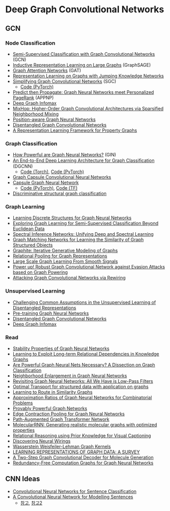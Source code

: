 # Deep Graph Convolutional Networks

## GCN
### Node Classification
- [Semi-Supervised Classification with Graph Convolutional Networks](https://arxiv.org/abs/1609.02907) (GCN)
- [Inductive Representation Learning on Large Graphs](https://arxiv.org/abs/1706.02216) (GraphSAGE)
- [Graph Attention Networks](https://arxiv.org/abs/1710.10903) (GAT)
- [Representation Learning on Graphs with Jumping Knowledge Networks](https://arxiv.org/abs/1806.03536)
- [Simplifying Graph Convolutional Networks](https://arxiv.org/abs/1902.07153) (SGC)
	- [Code (PyTorch)](https://github.com/Tiiiger/SGC)
- [Predict then Propagate: Graph Neural Networks meet Personalized PageRank](https://openreview.net/forum?id=H1gL-2A9Ym) (APPNP)
- [Deep Graph Infomax](https://arxiv.org/pdf/1809.10341.pdf)
- [MixHop: Higher-Order Graph Convolutional Architectures via Sparsified Neighborhood Mixing](https://arxiv.org/abs/1905.00067)
- [Position-aware Graph Neural Networks](http://proceedings.mlr.press/v97/you19b.html)
- [Disentangled Graph Convolutional Networks](http://proceedings.mlr.press/v97/ma19a/ma19a.pdf)
- [A Representation Learning Framework for Property Graphs](https://yaobaiwei.github.io/papers/PGE_KDD19.pdf)
 
### Graph Classification
- [How Powerful are Graph Neural Networks?](https://arxiv.org/abs/1810.00826) (GIN)
- [An End-to-End Deep Learning Architecture for Graph Classiﬁcation](https://www.cse.wustl.edu/~muhan/papers/AAAI_2018_DGCNN.pdf) (DGCNN)
	- [Code (Torch)](https://github.com/muhanzhang/DGCNN), [Code (PyTorch)](https://github.com/muhanzhang/pytorch_DGCNN)
- [Graph Capsule Convolutional Neural Networks](https://arxiv.org/abs/1805.08090)
- [Capsule Graph Neural Network](https://openreview.net/forum?id=Byl8BnRcYm)
	- [Code (PyTorch)](https://github.com/benedekrozemberczki/CapsGNN), [Code (TF)](https://github.com/XinyiZ001/CapsGNN)
- [Discriminative structural graph classification](https://arxiv.org/pdf/1905.13422.pdf)

### Graph Learning
- [Learning Discrete Structures for Graph Neural Networks](https://arxiv.org/abs/1903.11960)
- [Exploring Graph Learning for Semi-Supervised Classification Beyond Euclidean Data](https://arxiv.org/abs/1904.10146)
- [Spectral Inference Networks: Unifying Deep and Spectral Learning](https://arxiv.org/abs/1806.02215)
- [Graph Matching Networks for Learning the Similarity of Graph Structured Objects](https://arxiv.org/abs/1904.12787)
- [Graphite: Iterative Generative Modeling of Graphs](https://arxiv.org/abs/1803.10459)
- [Relational Pooling for Graph Representations](https://arxiv.org/abs/1903.02541)
- [Large Scale Graph Learning From Smooth Signals](https://openreview.net/forum?id=ryGkSo0qYm)
- [Power up! Robust Graph Convolutional Network against Evasion Attacks based on Graph Powering](https://arxiv.org/pdf/1905.10029.pdf)
- [Attacking Graph Convolutional Networks via Rewiring](https://arxiv.org/pdf/1906.03750.pdf)

### Unsupervised Learning
- [Challenging Common Assumptions in the Unsupervised Learning of Disentangled Representations](https://arxiv.org/pdf/1811.12359.pdf)
- [Pre-training Graph Neural Networks](https://arxiv.org/pdf/1905.12265.pdf)
- [Disentangled Graph Convolutional Networks](http://proceedings.mlr.press/v97/ma19a/ma19a.pdf)
- [Deep Graph Infomax](https://arxiv.org/pdf/1809.10341.pdf)


### Read
- [Stability Properties of Graph Neural Networks](https://arxiv.org/pdf/1905.04497.pdf)
- [Learning to Exploit Long-term Relational Dependencies in Knowledge Graphs](https://arxiv.org/pdf/1905.04914.pdf)
- [Are Powerful Graph Neural Nets Necessary? A Dissection on Graph Classification](https://arxiv.org/pdf/1905.04579.pdf)
- [Neighborhood Enlargement in Graph Neural Networks](https://arxiv.org/pdf/1905.08509.pdf)
- [Revisiting Graph Neural Networks: All We Have is Low-Pass Filters](https://arxiv.org/pdf/1905.09550.pdf)
- [Optimal Transport for structured data with application on graphs](http://proceedings.mlr.press/v97/titouan19a/titouan19a.pdf)
- [Learning to Route in Similarity Graphs](http://proceedings.mlr.press/v97/baranchuk19a/baranchuk19a.pdf)
- [Approximation Ratios of Graph Neural Networks for Combinatorial Problems](https://arxiv.org/pdf/1905.10261.pdf)
- [Provably Powerful Graph Networks](https://arxiv.org/pdf/1905.11136.pdf)
- [Edge Contraction Pooling for Graph Neural Networks](https://arxiv.org/pdf/1905.10990.pdf)
- [Path-Augmented Graph Transformer Network](https://arxiv.org/pdf/1905.12712.pdf)
- [MolecularRNN: Generating realistic molecular graphs with optimized properties](https://arxiv.org/pdf/1905.13372.pdf)
- [Relational Reasoning using Prior Knowledge for Visual Captioning](https://arxiv.org/pdf/1906.01290.pdf)
- [Discovering Neural Wirings](https://arxiv.org/pdf/1906.00586.pdf)
- [Wasserstein Weisfeiler-Lehman Graph Kernels](https://arxiv.org/pdf/1906.01277.pdf)
- [LEARNING REPRESENTATIONS OF GRAPH DATA: A SURVEY](https://arxiv.org/pdf/1906.02989.pdf)
- [A Two-Step Graph Convolutional Decoder for Molecule Generation](https://arxiv.org/pdf/1906.03412.pdf)
- [Redundancy-Free Computation Graphs for Graph Neural Networks](https://arxiv.org/pdf/1906.03707.pdf)

## CNN Ideas
- [Convolutional Neural Networks for Sentence Classification](https://arxiv.org/pdf/1408.5882.pdf)
- [A Convolutional Neural Network for Modelling Sentences](https://www.aclweb.org/anthology/P14-1062)
	- [참고](https://ratsgo.github.io/deep%20learning/2017/10/09/CNNs/), [참고2](https://ratsgo.github.io/natural%20language%20processing/2017/08/16/deepNLP/)

